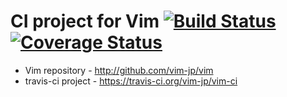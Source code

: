 # CI project for Vim [![Build Status](https://travis-ci.org/vim-jp/vim-ci.png)](https://travis-ci.org/vim-jp/vim-ci)[![Coverage Status](https://coveralls.io/repos/vim-jp/vim-ci/badge.png)](https://coveralls.io/r/vim-jp/vim-ci)

*   Vim repository - http://github.com/vim-jp/vim
*   travis-ci project - https://travis-ci.org/vim-jp/vim-ci
